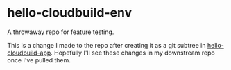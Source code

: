 # hello-cloudbuild-env

A throwaway repo for feature testing.

This is a change I made to the repo after creating it as a git subtree in [hello-cloudbuild-app](https://github.com/kelsk/hello-cloudbuild-app). Hopefully I'll see these changes in my downstream repo once I've pulled them.
